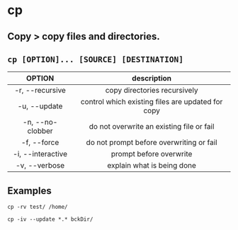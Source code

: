 # cp

**Copy** > copy files and directories.
---

` cp [OPTION]... [SOURCE] [DESTINATION] `
---

| **OPTION** | description |
|:---:|:---:|
| -r, --recursive | copy directories recursively |
| -u, --update | control which existing files are updated for copy | 
| -n, --no-clobber | do not overwrite an existing file or fail |
| -f, --force | do not prompt before overwriting or fail |
| -i, --interactive | prompt before overwrite |
| -v, --verbose | explain what is being done |

## Examples
` cp -rv test/ /home/ `

` cp -iv --update *.* bckDir/ `
